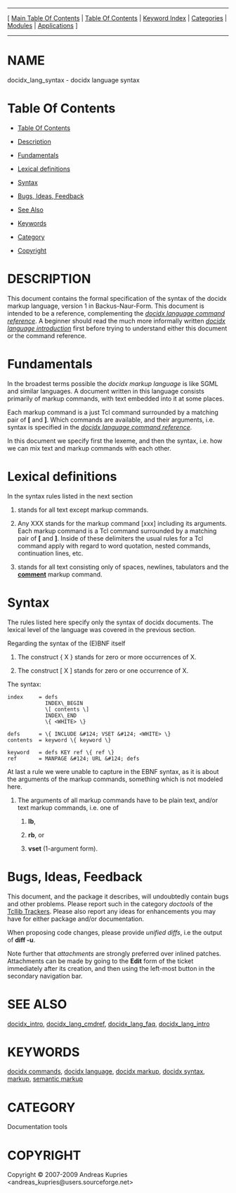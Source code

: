 
[//000000001]: # (docidx\_lang\_syntax \- Documentation tools)
[//000000002]: # (Generated from file 'docidx\_lang\_syntax\.man' by tcllib/doctools with format 'markdown')
[//000000003]: # (Copyright &copy; 2007\-2009 Andreas Kupries <andreas\_kupries@users\.sourceforge\.net>)
[//000000004]: # (docidx\_lang\_syntax\(n\) 1\.0 tcllib "Documentation tools")

<hr> [ <a href="../../../../toc.md">Main Table Of Contents</a> &#124; <a
href="../../../toc.md">Table Of Contents</a> &#124; <a
href="../../../../index.md">Keyword Index</a> &#124; <a
href="../../../../toc0.md">Categories</a> &#124; <a
href="../../../../toc1.md">Modules</a> &#124; <a
href="../../../../toc2.md">Applications</a> ] <hr>

# NAME

docidx\_lang\_syntax \- docidx language syntax

# <a name='toc'></a>Table Of Contents

  - [Table Of Contents](#toc)

  - [Description](#section1)

  - [Fundamentals](#section2)

  - [Lexical definitions](#section3)

  - [Syntax](#section4)

  - [Bugs, Ideas, Feedback](#section5)

  - [See Also](#seealso)

  - [Keywords](#keywords)

  - [Category](#category)

  - [Copyright](#copyright)

# <a name='description'></a>DESCRIPTION

This document contains the formal specification of the syntax of the docidx
markup language, version 1 in Backus\-Naur\-Form\. This document is intended to be
a reference, complementing the *[docidx language command
reference](docidx\_lang\_cmdref\.md)*\. A beginner should read the much more
informally written *[docidx language introduction](docidx\_lang\_intro\.md)*
first before trying to understand either this document or the command reference\.

# <a name='section2'></a>Fundamentals

In the broadest terms possible the *docidx markup language* is like SGML and
similar languages\. A document written in this language consists primarily of
markup commands, with text embedded into it at some places\.

Each markup command is a just Tcl command surrounded by a matching pair of
__\[__ and __\]__\. Which commands are available, and their arguments, i\.e\.
syntax is specified in the *[docidx language command
reference](docidx\_lang\_cmdref\.md)*\.

In this document we specify first the lexeme, and then the syntax, i\.e\. how we
can mix text and markup commands with each other\.

# <a name='section3'></a>Lexical definitions

In the syntax rules listed in the next section

  1. <TEXT> stands for all text except markup commands\.

  1. Any XXX stands for the markup command \[xxx\] including its arguments\. Each
     markup command is a Tcl command surrounded by a matching pair of __\[__
     and __\]__\. Inside of these delimiters the usual rules for a Tcl command
     apply with regard to word quotation, nested commands, continuation lines,
     etc\.

  1. <WHITE> stands for all text consisting only of spaces, newlines, tabulators
     and the __[comment](\.\./\.\./\.\./\.\./index\.md\#comment)__ markup command\.

# <a name='section4'></a>Syntax

The rules listed here specify only the syntax of docidx documents\. The lexical
level of the language was covered in the previous section\.

Regarding the syntax of the \(E\)BNF itself

  1. The construct \{ X \} stands for zero or more occurrences of X\.

  1. The construct \[ X \] stands for zero or one occurrence of X\.

The syntax:

    index     = defs
                INDEX\_BEGIN
                \[ contents \]
                INDEX\_END
                \{ <WHITE> \}

    defs      = \{ INCLUDE &#124; VSET &#124; <WHITE> \}
    contents  = keyword \{ keyword \}

    keyword   = defs KEY ref \{ ref \}
    ref       = MANPAGE &#124; URL &#124; defs

At last a rule we were unable to capture in the EBNF syntax, as it is about the
arguments of the markup commands, something which is not modeled here\.

  1. The arguments of all markup commands have to be plain text, and/or text
     markup commands, i\.e\. one of

       1) __lb__,

       1) __rb__, or

       1) __vset__ \(1\-argument form\)\.

# <a name='section5'></a>Bugs, Ideas, Feedback

This document, and the package it describes, will undoubtedly contain bugs and
other problems\. Please report such in the category *doctools* of the [Tcllib
Trackers](http://core\.tcl\.tk/tcllib/reportlist)\. Please also report any ideas
for enhancements you may have for either package and/or documentation\.

When proposing code changes, please provide *unified diffs*, i\.e the output of
__diff \-u__\.

Note further that *attachments* are strongly preferred over inlined patches\.
Attachments can be made by going to the __Edit__ form of the ticket
immediately after its creation, and then using the left\-most button in the
secondary navigation bar\.

# <a name='seealso'></a>SEE ALSO

[docidx\_intro](docidx\_intro\.md),
[docidx\_lang\_cmdref](docidx\_lang\_cmdref\.md),
[docidx\_lang\_faq](docidx\_lang\_faq\.md),
[docidx\_lang\_intro](docidx\_lang\_intro\.md)

# <a name='keywords'></a>KEYWORDS

[docidx commands](\.\./\.\./\.\./\.\./index\.md\#docidx\_commands), [docidx
language](\.\./\.\./\.\./\.\./index\.md\#docidx\_language), [docidx
markup](\.\./\.\./\.\./\.\./index\.md\#docidx\_markup), [docidx
syntax](\.\./\.\./\.\./\.\./index\.md\#docidx\_syntax),
[markup](\.\./\.\./\.\./\.\./index\.md\#markup), [semantic
markup](\.\./\.\./\.\./\.\./index\.md\#semantic\_markup)

# <a name='category'></a>CATEGORY

Documentation tools

# <a name='copyright'></a>COPYRIGHT

Copyright &copy; 2007\-2009 Andreas Kupries <andreas\_kupries@users\.sourceforge\.net>
